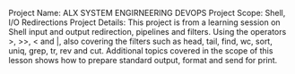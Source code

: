 Project Name: ALX SYSTEM ENGIRNEERING DEVOPS 
Project Scope: Shell, I/O Redirections 
Project Details: This project is from a learning session on Shell input and output redirection, pipelines and filters. Using the operators >, >>, < and |, also covering the filters such as head, tail, find, wc, sort, uniq, grep, tr, rev and cut. Additional topics covered in the scope of this lesson shows how to prepare standard output, format and send for print.
